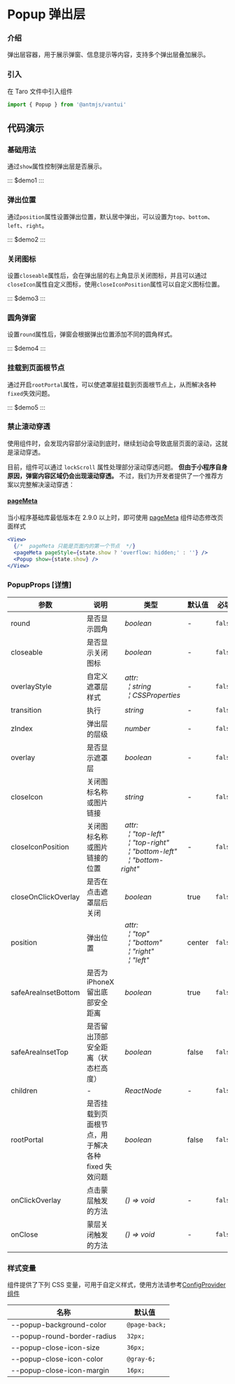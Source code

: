 # Popup 弹出层

### 介绍

弹出层容器，用于展示弹窗、信息提示等内容，支持多个弹出层叠加展示。

### 引入

在 Taro 文件中引入组件

```js
import { Popup } from '@antmjs/vantui'
```

## 代码演示

### 基础用法

通过`show`属性控制弹出层是否展示。

::: $demo1 :::

### 弹出位置

通过`position`属性设置弹出位置，默认居中弹出，可以设置为`top`、`bottom`、`left`、`right`。

::: $demo2 :::

### 关闭图标

设置`closeable`属性后，会在弹出层的右上角显示关闭图标，并且可以通过`closeIcon`属性自定义图标，使用`closeIconPosition`属性可以自定义图标位置。

::: $demo3 :::

### 圆角弹窗

设置`round`属性后，弹窗会根据弹出位置添加不同的圆角样式。

::: $demo4 :::

### 挂载到页面根节点

通过开启`rootPortal`属性，可以使遮罩层挂载到页面根节点上，从而解决各种`fixed`失效问题。

::: $demo5 :::

### 禁止滚动穿透

使用组件时，会发现内容部分滚动到底时，继续划动会导致底层页面的滚动，这就是滚动穿透。

目前，组件可以通过 `lockScroll` 属性处理部分滚动穿透问题。 **但由于小程序自身原因，弹窗内容区域仍会出现滚动穿透。** 不过，我们为开发者提供了一个推荐方案以完整解决滚动穿透：

#### [pageMeta](https://developers.weixin.qq.com/miniprogram/dev/component/pageMeta.html)

当小程序基础库最低版本在 2.9.0 以上时，即可使用 [pageMeta](https://developers.weixin.qq.com/miniprogram/dev/component/pageMeta.html) 组件动态修改页面样式

```jsx
<View>
  {/*  pageMeta 只能是页面内的第一个节点  */}
  <pageMeta pageStyle={state.show ? 'overflow: hidden;' : ''} />
  <Popup show={state.show} />
</View>
```

### PopupProps [[详情]](https://github.com/AntmJS/vantui/tree/main/packages/vantui/types/popup.d.ts)

| 参数                | 说明                                              | 类型                                                                                                                                                                                                                                                 | 默认值 | 必填    |
| ------------------- | ------------------------------------------------- | ---------------------------------------------------------------------------------------------------------------------------------------------------------------------------------------------------------------------------------------------------- | ------ | ------- |
| round               | 是否显示圆角                                      | _&nbsp;&nbsp;boolean<br/>_                                                                                                                                                                                                                           | -      | `false` |
| closeable           | 是否显示关闭图标                                  | _&nbsp;&nbsp;boolean<br/>_                                                                                                                                                                                                                           | -      | `false` |
| overlayStyle        | 自定义遮罩层样式                                  | _&nbsp;&nbsp;attr:<br/>&nbsp;&nbsp;&nbsp;&nbsp;&brvbar;&nbsp;string<br/>&nbsp;&nbsp;&nbsp;&nbsp;&brvbar;&nbsp;CSSProperties<br/>_                                                                                                                    | -      | `false` |
| transition          | 执行                                              | _&nbsp;&nbsp;string<br/>_                                                                                                                                                                                                                            | -      | `false` |
| zIndex              | 弹出层的层级                                      | _&nbsp;&nbsp;number<br/>_                                                                                                                                                                                                                            | -      | `false` |
| overlay             | 是否显示遮罩层                                    | _&nbsp;&nbsp;boolean<br/>_                                                                                                                                                                                                                           | -      | `false` |
| closeIcon           | 关闭图标名称或图片链接                            | _&nbsp;&nbsp;string<br/>_                                                                                                                                                                                                                            | -      | `false` |
| closeIconPosition   | 关闭图标名称或图片链接的位置                      | _&nbsp;&nbsp;attr:<br/>&nbsp;&nbsp;&nbsp;&nbsp;&brvbar;&nbsp;"top-left"<br/>&nbsp;&nbsp;&nbsp;&nbsp;&brvbar;&nbsp;"top-right"<br/>&nbsp;&nbsp;&nbsp;&nbsp;&brvbar;&nbsp;"bottom-left"<br/>&nbsp;&nbsp;&nbsp;&nbsp;&brvbar;&nbsp;"bottom-right"<br/>_ | -      | `false` |
| closeOnClickOverlay | 是否在点击遮罩层后关闭                            | _&nbsp;&nbsp;boolean<br/>_                                                                                                                                                                                                                           | true   | `false` |
| position            | 弹出位置                                          | _&nbsp;&nbsp;attr:<br/>&nbsp;&nbsp;&nbsp;&nbsp;&brvbar;&nbsp;"top"<br/>&nbsp;&nbsp;&nbsp;&nbsp;&brvbar;&nbsp;"bottom"<br/>&nbsp;&nbsp;&nbsp;&nbsp;&brvbar;&nbsp;"right"<br/>&nbsp;&nbsp;&nbsp;&nbsp;&brvbar;&nbsp;"left"<br/>_                       | center | `false` |
| safeAreaInsetBottom | 是否为 iPhoneX 留出底部安全距离                   | _&nbsp;&nbsp;boolean<br/>_                                                                                                                                                                                                                           | true   | `false` |
| safeAreaInsetTop    | 是否留出顶部安全距离（状态栏高度）                | _&nbsp;&nbsp;boolean<br/>_                                                                                                                                                                                                                           | false  | `false` |
| children            | -                                                 | _&nbsp;&nbsp;ReactNode<br/>_                                                                                                                                                                                                                         | -      | `false` |
| rootPortal          | 是否挂载到页面根节点，用于解决各种 fixed 失效问题 | _&nbsp;&nbsp;boolean<br/>_                                                                                                                                                                                                                           | false  | `false` |
| onClickOverlay      | 点击蒙层触发的方法                                | _&nbsp;&nbsp;()&nbsp;=>&nbsp;void<br/>_                                                                                                                                                                                                              | -      | `false` |
| onClose             | 蒙层关闭触发的方法                                | _&nbsp;&nbsp;()&nbsp;=>&nbsp;void<br/>_                                                                                                                                                                                                              | -      | `false` |

### 样式变量

组件提供了下列 CSS 变量，可用于自定义样式，使用方法请参考[ConfigProvider 组件](https://antmjs.github.io/vantui/#/config-provider)

| 名称                        | 默认值         |
| --------------------------- | -------------- |
| --popup-background-color    | ` @page-back;` |
| --popup-round-border-radius | ` 32px;`       |
| --popup-close-icon-size     | ` 36px;`       |
| --popup-close-icon-color    | ` @gray-6;`    |
| --popup-close-icon-margin   | ` 16px;`       |
